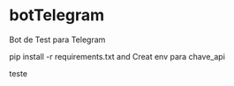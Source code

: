 # botTelegram
Bot de Test para Telegram

pip install -r requirements.txt
and
Creat env para chave_api

teste
